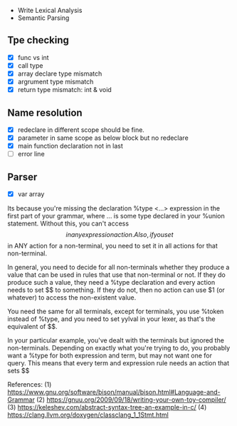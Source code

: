 - Write Lexical Analysis
- Semantic Parsing
## Tpe checking
- [x] func vs int
- [x] call type
- [x] array declare type mismatch
- [x] argrument type mismatch
- [x] return type mismatch: int & void
## Name resolution
- [x] redeclare in different scope should be fine.
- [x] parameter in same scope as below block but no redeclare
- [x] main function declaration not in last
- [ ] error line

## Parser
- [x] var array


Its because you're missing the declaration %type <...> expression in the first part of your grammar, where ... is some type declared in your %union statement. Without this, you can't access $$ in any expression action. Also, if you set $$ in ANY action for a non-terminal, you need to set it in all actions for that non-terminal.

In general, you need to decide for all non-terminals whether they produce a value that can be used in rules that use that non-terminal or not. If they do produce such a value, they need a %type declaration and every action needs to set $$ to something. If they do not, then no action can use $1 (or whatever) to access the non-existent value.

You need the same for all terminals, except for terminals, you use %token instead of %type, and you need to set yylval in your lexer, as that's the equivalent of $$.

In your particular example, you've dealt with the terminals but ignored the non-terminals. Depending on exactly what you're trying to do, you probably want a %type for both expression and term, but may not want one for query. This means that every term and expression rule needs an action that sets $$



References:
(1) https://www.gnu.org/software/bison/manual/bison.html#Language-and-Grammar
(2) https://gnuu.org/2009/09/18/writing-your-own-toy-compiler/
(3) https://keleshev.com/abstract-syntax-tree-an-example-in-c/
(4) https://clang.llvm.org/doxygen/classclang_1_1Stmt.html
